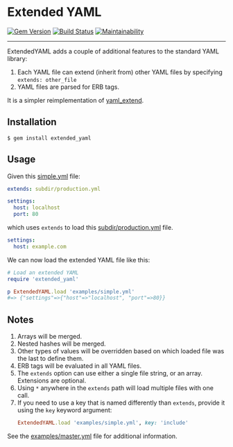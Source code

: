 Extended YAML
==================================================

[![Gem Version](https://badge.fury.io/rb/extended_yaml.svg)](https://badge.fury.io/rb/extended_yaml)
[![Build Status](https://travis-ci.com/DannyBen/extended_yaml.svg?branch=master)](https://travis-ci.com/DannyBen/extended_yaml)
[![Maintainability](https://api.codeclimate.com/v1/badges/0d162ff84c50abe7c83a/maintainability)](https://codeclimate.com/github/DannyBen/extended_yaml/maintainability)

---

ExtendedYAML adds a couple of additional features to the standard YAML 
library:

1. Each YAML file can extend (inherit from) other YAML files by specifying
   `extends: other_file` 
2. YAML files are parsed for ERB tags.

It is a simpler reimplementation of [yaml_extend][1].


Installation
--------------------------------------------------


    $ gem install extended_yaml



Usage
--------------------------------------------------

Given this [simple.yml](examples/simple.yml) file:

```yaml
extends: subdir/production.yml

settings:
  host: localhost
  port: 80
```

which uses `extends` to load this
[subdir/production.yml](examples/subdir/production.yml) file.

```yaml
settings:
  host: example.com
```

We can now load the extended YAML file like this:

```ruby
# Load an extended YAML
require 'extended_yaml'

p ExtendedYAML.load 'examples/simple.yml'
#=> {"settings"=>{"host"=>"localhost", "port"=>80}}
```

Notes
--------------------------------------------------

1. Arrays will be merged.
2. Nested hashes will be merged.
3. Other types of values will be overridden based on which loaded file was
   the last to define them.
4. ERB tags will be evaluated in all YAML files.
5. The `extends` option can use either a single file string, or an array. 
   Extensions are optional.
6. Using `*` anywhere in the `extends` path will load multiple files with one
   call.
7. If you need to use a key that is named differently than `extends`, provide
   it using the `key` keyword argument:
   ```ruby
   ExtendedYAML.load 'examples/simple.yml', key: 'include'
   ```

See the [examples/master.yml](examples/master.yml) file for additional
information.


[1]: https://github.com/magynhard/yaml_extend
